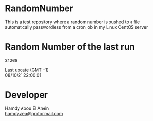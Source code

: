 # RandomNumber    
This is a test repository where a random number is pushed to a file automatically passwordless from a cron job in my Linux CentOS server    
# Random Number of the last run   
31268
      
Last update (GMT +1)    
08/10/21 22:00:01
# Developer    
Hamdy Abou El Anein   
hamdy.aea@protonmail.com
